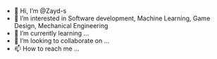 - 👋 Hi, I’m @Zayd-s
- 👀 I’m interested in Software development, Machine Learning, Game Design, Mechanical Engineering
- 🌱 I’m currently learning ...
- 💞️ I’m looking to collaborate on ...
- 📫 How to reach me ...

<!---
Zayd-s/Zayd-s is a ✨ special ✨ repository because its `README.md` (this file) appears on your GitHub profile.
You can click the Preview link to take a look at your changes.
--->
